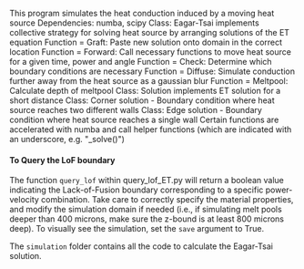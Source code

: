 This program simulates the heat conduction induced by a moving heat source 
Dependencies: numba, scipy
Class: Eagar-Tsai implements collective strategy for solving heat source by arranging solutions of the ET equation
Function =  Graft: Paste new solution onto domain in the correct location
Function = Forward: Call necessary functions to move heat source for a given time, power and angle
Function = Check: Determine which boundary conditions are necessary
Function = Diffuse: Simulate conduction further away from the heat source as a gaussian blur
Function =  Meltpool: Calculate depth of meltpool 
Class: Solution implements ET solution for a short distance
Class: Corner solution - Boundary condition where heat source reaches two different walls
Class: Edge solution - Boundary condition where heat source reaches a single wall
Certain functions are accelerated with numba and call helper functions (which are indicated with an underscore, e.g. "_solve()")

#### To Query the LoF boundary
The function ```query_lof``` within query_lof_ET.py will return a boolean value indicating the Lack-of-Fusion boundary corresponding to a specific power-velocity combination. Take care to correctly specify the material properties, and modify the simulation domain if needed (i.e., if simulating melt pools deeper than 400 microns, make sure the z-bound is at least 800 microns deep). To visually see the simulation, set the `save` argument to True. 

The `simulation` folder contains all the code to calculate the Eagar-Tsai solution.